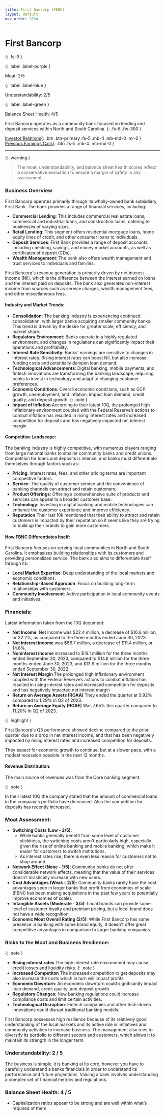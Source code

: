 ```yaml
---
title: First Bancorp (FBNC)
layout: default
nav_order: 2094
---
```


# First Bancorp
{: .fs-9 }

{: .label .label-purple }

Moat: 2/5

{: .label .label-blue }

Understandability: 2/5

{: .label .label-green }

Balance Sheet Health: 4/5

First Bancorp operates as a community bank focused on lending and deposit services within North and South Carolina.
{: .fs-6 .fw-300 }

[Investor Relations](https://www.google.com/search?q=FBNC+investor+relations){: .btn .btn-primary .fs-5 .mb-4 .mb-md-0 .mr-2 }
[Previous Earnings Calls](https://discountingcashflows.com/company/FBNC/transcripts/){: .btn .fs-5 .mb-4 .mb-md-0 }

---

{: .warning }
>The moat, understandability, and balance sheet health scores reflect a conservative evaluation to ensure a margin of safety in any assessment.



### Business Overview
First Bancorp operates primarily through its wholly-owned bank subsidiary, First Bank. The bank provides a range of financial services, including:

*   **Commercial Lending**: This includes commercial real estate loans, commercial and industrial loans, and construction loans, catering to businesses of varying sizes.
*   **Retail Lending**: This segment offers residential mortgage loans, home equity lines of credit, and other consumer loans to individuals.
*   **Deposit Services**: First Bank provides a range of deposit accounts, including checking, savings, and money market accounts, as well as certificates of deposit (CDs).
*   **Wealth Management**: The bank also offers wealth management and trust services to individuals and families.

First Bancorp's revenue generation is primarily driven by net interest income (NII), which is the difference between the interest earned on loans and the interest paid on deposits. The bank also generates non-interest income from sources such as service charges, wealth management fees, and other miscellaneous fees.

#### Industry and Market Trends:
*   **Consolidation**: The banking industry is experiencing continued consolidation, with larger banks acquiring smaller community banks. This trend is driven by the desire for greater scale, efficiency, and market share.
*   **Regulatory Environment**: Banks operate in a highly regulated environment, and changes in regulations can significantly impact their operations and profitability.
*   **Interest Rate Sensitivity**: Banks' earnings are sensitive to changes in interest rates. Rising interest rates can boost NII, but also increase funding costs and potentially dampen loan demand.
*   **Technological Advancements**: Digital banking, mobile payments, and fintech innovations are transforming the banking landscape, requiring banks to invest in technology and adapt to changing customer preferences.
*   **Economic Conditions**: Overall economic conditions, such as GDP growth, unemployment, and inflation, impact loan demand, credit quality, and deposit growth.
{: .note }
*   **Impact of Inflation**
According to their latest 10Q,  the prolonged high inflationary environment coupled with the Federal Reserve’s actions to combat inflation has resulted in rising interest rates and increased competition for deposits and has negatively impacted net interest margin

#### Competitive Landscape:
The banking industry is highly competitive, with numerous players ranging from large national banks to smaller community banks and credit unions. Competition for loans and deposits is intense, and banks must differentiate themselves through factors such as:

*   **Pricing**: Interest rates, fees, and other pricing terms are important competitive factors.
*   **Service**: The quality of customer service and the convenience of banking channels can attract and retain customers.
*   **Product Offerings**: Offering a comprehensive suite of products and services can appeal to a broader customer base.
*   **Technology**: Investing in digital banking and mobile technologies can enhance the customer experience and improve efficiency.
*  **Reputation**
Their last 10k mentioned that their ability to attract and retain customers is impacted by their reputation so it seems like they are trying to build up their brands to gain more customers.

#### How FBNC Differentiates Itself:
First Bancorp focuses on serving local communities in North and South Carolina. It emphasizes building relationships with its customers and providing personalized service. The bank also aims to differentiate itself through its:

*   **Local Market Expertise**: Deep understanding of the local markets and economic conditions.
*   **Relationship-Based Approach**: Focus on building long-term relationships with customers.
*   **Community Involvement**: Active participation in local community events and initiatives.

### Financials:
Latest information taken from the 10Q document:

*   **Net Income**: Net income was $22.4 million, a decrease of $10.6 million, or 32.2%, as compared to the three months ended June 30, 2023.
*   **Net interest income** was $66.7 million, a decrease of $11.4 million, or 14.6%,
*   **Noninterest income** increased to $16.1 million for the three months ended September 30, 2023, compared to $14.8 million for the three months ended June 30, 2023, and $13.9 million for the three months ended September 30, 2022.
*   **Net Interest Margin** The prolonged high inflationary environment coupled with the Federal Reserve’s actions to combat inflation has resulted in rising interest rates and increased competition for deposits and has negatively impacted net interest margin
*   **Return on Average Assets (ROAA)** They ended the quarter at 0.92% compared to 1.29% in Q2 of 2023.
*   **Return on Average Equity (ROAE)** Was 7.65% this quarter compared to 11.20% in Q2 of 2023.

{: .highlight }

First Bancorp's  Q3 performance showed decline compared to the prior quarter due to  a drop in net interest income, and that has been negatively impacted by rising interest rates and increased competition for deposits.

They expect for economic growth to continue, but at a slower pace, with a modest recession possible in the next 12 months.

#### Revenue Distribution:
The main source of revenues was from the Core banking segment.

{: .note }

In their latest 10Q the company stated that the amount of commercial loans in the company's portfolio have decreased. Also the competition for deposits has recently increased.

### Moat Assessment:

*   **Switching Costs (Low - 2/5)**:
    *   While banks generally benefit from some level of customer stickiness, the switching costs aren't particularly high, especially given the rise of online banking and mobile banking, which make it easier for customers to switch institutions.
    *   As interest rates rise, there is even less reason for customers not to shop around.
*   **Network Effect (None - 1/5)**: Community banks do not offer considerable network effects, meaning that the value of their services doesn't drastically increase with new users.
*   **Cost Advantages (Weak - 2/5)**: Community banks rarely have the cost advantages seen in larger banks that profit from economies of scale (FBNC has been making acquisitions in the past few years to potentially improve economies of scale).
*   **Intangible Assets (Moderate - 3/5)**: Local brands can provide some level of customer loyalty and premium pricing, but a local brand does not have a wide recognition.
*   **Economic Moat Overall Rating (2/5)**:
While First Bancorp has some presence in banking with some brand equity, it doesn't offer great competitive advantages in comparison to larger banking companies.

### Risks to the Moat and Business Resilience:

{: .note }
*   **Rising interest rates**  The high interest rate environment may cause credit losses and liquidity risks.
{: .note }
*   **Increased Competiton** The  increased competition to get deposits may also increase the costs which in turn will impact profits
*   **Economic Downturn**: An economic downturn could significantly impact loan demand, credit quality, and deposit growth.
*   **Regulatory Changes**: New banking regulations could increase compliance costs and limit certain activities.
*   **Technological Disruption**: Fintech companies and other tech-driven innovations could disrupt traditional banking models.

First Bancorp possesses high resilience because of its relatively good understanding of the local markets and its active role in initiatives and community activities to increase business. The management also tries to diversify its portfolio to different sectors and customers, which allows it to maintain its strength in the longer term.

### Understandability: 2 / 5

The business is simple, it is banking at its core, however you have to carefully understand a banks financials in order to understand its performance and future projections. Valuing a bank involves understanding a complex set of financial metrics and regulations.

### Balance Sheet Health: 4 / 5
*    Capitalization ratios appear to be strong and are well within what’s required of them.

